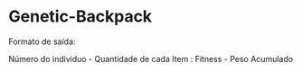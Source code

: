 # Genetic-Backpack

Formato de saída:

Número do individuo - Quantidade de cada Item : Fitness - Peso Acumulado
